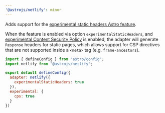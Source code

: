 ```yaml
---
'@astrojs/netlify': minor
---
```


Adds support for the [experimental static headers Astro feature](https://docs.astro.build/en/reference/adapter-reference/#experimentalstaticheaders).

When the feature is enabled via option `experimentalStaticHeaders`, and [experimental Content Security Policy](https://docs.astro.build/en/reference/experimental-flags/csp/) is enabled, the adapter will generate `Response` headers for static pages, which allows support for CSP directives that are not supported inside a `<meta>` tag (e.g. `frame-ancestors`).

```js
import { defineConfig } from "astro/config";
import netlify from "@astrojs/netlify";

export default defineConfig({
  adapter: netlify({
    experimentalStaticHeaders: true
  }),
  experimental: {
    cps: true
  }
})
```
